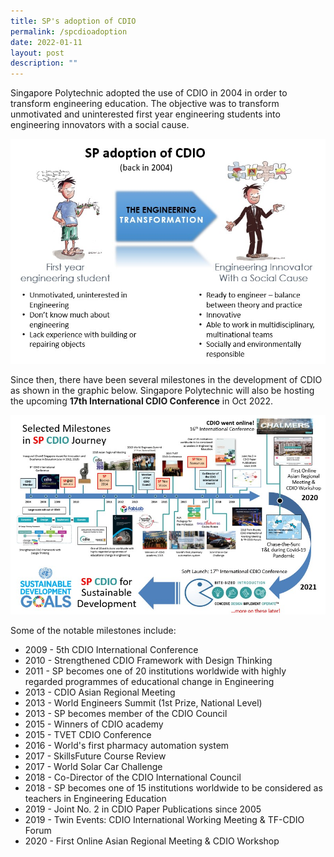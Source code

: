 ```yaml
---
title: SP's adoption of CDIO
permalink: /spcdioadoption
date: 2022-01-11
layout: post
description: ""
---
```

Singapore Polytechnic adopted the use of CDIO in 2004 in order to transform engineering education. The objective was to transform unmotivated and uninterested first year engineering students into engineering innovators with a social cause.

![Alt text for image on Isomer site](/images/engineering-transformation.jpg)

Since then, there have been several milestones in the development of CDIO as shown in the graphic below. Singapore Polytechnic will also be hosting the upcoming **17th International CDIO Conference** in Oct 2022.

![Alt text for image on Isomer site](/images/sp-cdio-milestones.jpg)

Some of the notable milestones include:
* 2009 - 5th CDIO International Conference
* 2010 - Strengthened CDIO Framework with Design Thinking
* 2011 - SP becomes one of 20 institutions worldwide with highly regarded programmes of educational change in Engineering
* 2013 - CDIO Asian Regional Meeting
* 2013 - World Engineers Summit (1st Prize, National Level)
* 2013 - SP becomes member of the CDIO Council
* 2015 - Winners of CDIO academy
* 2015 - TVET CDIO Conference
* 2016 - World's first pharmacy automation system
* 2017 - SkillsFuture Course Review
* 2017 - World Solar Car Challenge
* 2018 - Co-Director of the CDIO International Council
* 2018 - SP becomes one of 15 institutions worldwide to be considered as teachers in Engineering Education
* 2019 - Joint No. 2 in CDIO Paper Publications since 2005
* 2019 - Twin Events: CDIO International Working Meeting & TF-CDIO Forum
* 2020 - First Online Asian Regional Meeting & CDIO Workshop